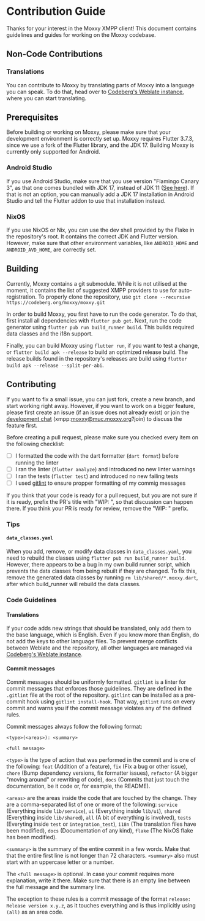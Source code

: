 # Contribution Guide

Thanks for your interest in the Moxxy XMPP client! This document contains guidelines and guides for working
on the Moxxy codebase.

## Non-Code Contributions
### Translations

You can contribute to Moxxy by translating parts of Moxxy into a language you can speak. To do that, head over to [Codeberg's Weblate instance](https://translate.codeberg.org/projects/moxxy/moxxy/), where you can start translating.

## Prerequisites

Before building or working on Moxxy, please make sure that your development environment is correctly set up.
Moxxy requires Flutter 3.7.3, since we use a fork of the Flutter library, and the JDK 17. Building Moxxy
is currently only supported for Android.

### Android Studio

If you use Android Studio, make sure that you use version "Flamingo Canary 3", as that one comes bundled with
JDK 17, instead of JDK 11 ([See here](https://codeberg.org/moxxy/moxxy/issues/252)). If that is
not an option, you can manually add a JDK 17 installation in Android Studio and tell the Flutter addon
to use that installation instead.

### NixOS

If you use NixOS or Nix, you can use the dev shell provided by the Flake in the repository's root. It contains
the correct JDK and Flutter version. However, make sure that other environment variables, like
`ANDROID_HOME` and `ANDROID_AVD_HOME`, are correctly set.

## Building

Currently, Moxxy contains a git submodule. While it is not utilised at the moment, it contains
the list of suggested XMPP providers to use for auto-registration. To properly clone the
repository, use `git clone --recursive https://codeberg.org/moxxy/moxxy.git`

In order to build Moxxy, you first have to run the code generator. To do that, first install all dependencies with
`flutter pub get`. Next, run the code generator using `flutter pub run build_runner build`. This builds required
data classes and the i18n support.

Finally, you can build Moxxy using `flutter run`, if you want to test a change, or `flutter build apk --release` to build
an optimized release build. The release builds found in the repository's releases are build using `flutter build apk --release --split-per-abi`.

## Contributing

If you want to fix a small issue, you can just fork, create a new branch, and start working right away. However, if you want to work
on a bigger feature, please first create an issue (if an issue does not already exist) or join the [development chat](xmpp:moxxy@muc.moxxy.org?join) (xmpp:moxxy@muc.moxxy.org?join)
to discuss the feature first.

Before creating a pull request, please make sure you checked every item on the following checklist:

- [ ] I formatted the code with the dart formatter (`dart format`) before running the linter
- [ ] I ran the linter (`flutter analyze`) and introduced no new linter warnings
- [ ] I ran the tests (`flutter test`) and introduced no new failing tests
- [ ] I used [gitlint](https://github.com/jorisroovers/gitlint) to ensure propper formatting of my commig messages

If you think that your code is ready for a pull request, but you are not sure if it is ready, prefix the PR's title with "WIP: ", so that discussion
can happen there. If you think your PR is ready for review, remove the "WIP: " prefix.

### Tips
#### `data_classes.yaml`

When you add, remove, or modify data classes in `data_classes.yaml`, you need to rebuild the classes using `flutter pub run build_runner build`. However, there appears
to be a bug in my own build runner script, which prevents the data classes from being
rebuilt if they are changed. To fix this, remove the generated data classes by running
`rm lib/shared/*.moxxy.dart`, after which build_runner will rebuild the data classes.

### Code Guidelines
#### Translations

If your code adds new strings that should be translated, only add them to the base
language, which is English. Even if you know more than English, do not add the keys
to other language files. To prevent merge conflicts between Weblate and the repository,
all other languages are managed via [Codeberg's Weblate instance](https://translate.codeberg.org/projects/moxxy/moxxy/).

#### Commit messages

Commit messages should be uniformly formatted. `gitlint` is a linter for commit messages that enforces those guidelines. They are defined in the `.gitlint` file
at the root of the repository. `gitlint` can be installed as a pre-commit hook using
`gitlint install-hook`. That way, `gitlint` runs on every commit and warns you if the
commit message violates any of the defined rules.

Commit messages always follow the following format:

```
<type>(<areas>): <summary>

<full message>
```

`<type>` is the type of action that was performed in the commit and is one of the following: `feat` (Addition of a feature), `fix` (Fix a bug or other issue), `chore` (Bump dependency versions, fix formatter issues), `refactor` (A bigger "moving around" or rewriting of code), `docs` (Commits that just touch the documentation, be it code or, for example, the README).

`<areas>` are the areas inside the code that are touched by the change. They are a comma-separated list of one or more of the following: `service` (Everything inside `lib/service`), `ui` (Everything inside `lib/ui`), `shared` (Everything inside `lib/shared`), `all` (A bit of everything is involved), `tests` (Everyting inside `test` or `integration_test`), `i18n` (The translation files have been modified), `docs` (Documentation of any kind), `flake` (The NixOS flake has been modified).

`<summary>` is the summary of the entire commit in a few words. Make that that the entire
first line is not longer than 72 characters. `<summary>` also must start with an uppercase
letter or a number.

The `<full message>` is optional. In case your commit requires more explanation, write it
there. Make sure that there is an empty line between the full message and the summary line.

The exception to these rules is a commit message of the format `release: Release version x.y.z`, as it touches everything and is thus implicitly using `(all)` as an area code.
